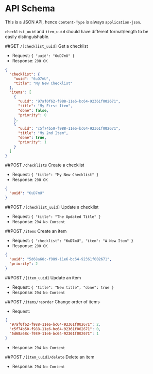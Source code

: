 # API Schema

This is a JSON API, hence `Content-Type` is always `application-json`.

`checklist_uuid` and `item_uuid` should have different format/length to be easily distinguishable.

##GET `/[checklist_uuid]`
Get a checklist

- Request: `{ "uuid": "6uD7mU" }`
- Response: `200 OK`

```json
{
  "checklist": {
    "uuid": "6uD7mU",
    "title": "My New Checklist"
  },
  "items": [
    {
      "uuid": "97af0f62-f988-11e6-bc64-92361f002671",
      "title": "My First Item",
      "done": false,
      "priority": 0
    },
    {
      "uuid": "c5f74b50-f988-11e6-bc64-92361f002671",
      "title": "My 2nd Item",
      "done": true,
      "priority": 1
    }
  ]
}
```

##POST `/checklists`
Create a checklist

- Request: `{ "title": "My New Checklist" }`
- Response: `200 OK`

```json
{
  "uuid": "6uD7mU"
}
```

##POST `/[checklist_uuid]`
Update a checklist

- Request: `{ "title": "The Updated Title" }`
- Response: `204 No Content`

##POST `/items`
Create an item

- Request: `{ "checklist": "6uD7mU", "item": "A New Item" }`
- Response: `200 OK`

```json
{
  "uuid": "5d68a68c-f989-11e6-bc64-92361f002671",
  "priority": 2
}
```

##POST `/[item_uuid]`
Update an item

- Request: `{ "title": "New title", "done": true }`
- Response: `204 No Content`

##POST `/items/reorder`
Change order of items

- Request: 
```json
{ 
  "97af0f62-f988-11e6-bc64-92361f002671": 2, 
  "c5f74b50-f988-11e6-bc64-92361f002671": 0, 
  "5d68a68c-f989-11e6-bc64-92361f002671": 1
}
```

- Response: `204 No Content`

##POST `/[item_uuid]/delete`
Delete an item

- Response: `204 No Content`
